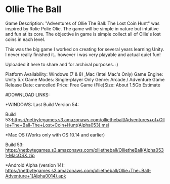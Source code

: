 # Ollie The Ball

Game Description: "Adventures of Ollie The Ball: The Lost Coin Hunt" was inspired by Rolie Polie Olie. The game will be simple in nature but intuitive and fun at its core. The objective in game is simple collect all of Ollie's lost coins in each level.

This was the big game I worked on creating for several years learning Unity. I never really finished it.. however i was very playable and actual quiet fun!

Uploaded it here to share and for archival purposes.  :) 

Platform Availability: Windows (7 & 8) ,Mac (Intel Mac's Only)
Game Engine: Unity 5.x
Game Modes: Single-player Only
Genre: Arcade / Adventure
Game Release Date: cancelled
Price: Free
Game (File)Size: About 1.5Gb Estimate

#DOWNLOAD LINKS:

*WINDOWS: 
Last Build Version 54: 

Build 53:https://netbytegames.s3.amazonaws.com/ollietheball/Adventures+of+Ollie+The+Ball-The+Lost+Coin+Hunt(Alpha053).msi

*Mac OS
(Works only with OS 10.14 and earlier)

Build 53: https://netbytegames.s3.amazonaws.com/ollietheball/OllietheBall(Alpha053)-MacOSX.zip


*Android Alpha (version 14): https://netbytegames.s3.amazonaws.com/ollietheball/Ollie+The+Ball-Adventure+1(Alpha0014).apk
